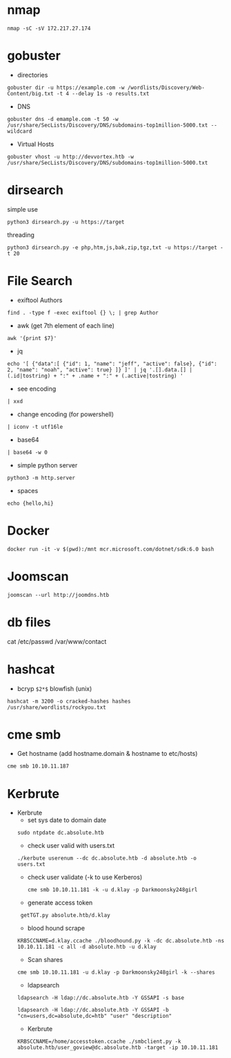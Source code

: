 # nmap
```
nmap -sC -sV 172.217.27.174
```

# gobuster
- directories
```
gobuster dir -u https://example.com -w /wordlists/Discovery/Web-Content/big.txt -t 4 --delay 1s -o results.txt
```
- DNS
```
gobuster dns -d emample.com -t 50 -w /usr/share/SecLists/Discovery/DNS/subdomains-top1million-5000.txt --wildcard
```
- Virtual Hosts
```
gobuster vhost -u http://devvortex.htb -w /usr/share/SecLists/Discovery/DNS/subdomains-top1million-5000.txt
```

# dirsearch

simple use

```
python3 dirsearch.py -u https://target
```
threading
```
python3 dirsearch.py -e php,htm,js,bak,zip,tgz,txt -u https://target -t 20
```

# File Search

- exiftool Authors
```
find . -type f -exec exiftool {} \; | grep Author
```
- awk (get 7th element of each line)
```
awk '{print $7}'
```
- jq
```
echo '[ {"data":[ {"id": 1, "name": "jeff", "active": false}, {"id": 2, "name": "noah", "active": true} ]} ]' | jq '.[].data.[] | (.id|tostring) + ":" + .name + ":" + (.active|tostring) '
```
- see encoding
```
| xxd
```
- change encoding (for powershell)
```
| iconv -t utf16le
```
- base64
```
| base64 -w 0
```
- simple python server
```
python3 -m http.server
```
- spaces
```
echo {hello,hi}
```
# Docker
```
docker run -it -v $(pwd):/mnt mcr.microsoft.com/dotnet/sdk:6.0 bash
```
# Joomscan
```
joomscan --url http://joomdns.htb
```

# db files

cat /etc/passwd
/var/www/contact
# hashcat

- bcryp `$2*$` blowfish (unix)
```
hashcat -m 3200 -o cracked-hashes hashes /usr/share/wordlists/rockyou.txt
```
# cme smb
- Get hostname (add hostname.domain & hostname to etc/hosts)
```
cme smb 10.10.11.187
```

# Kerbrute
- Kerbrute
   - set sys date to domain date
	```
	sudo ntpdate dc.absolute.htb 
	```
   - check user valid with users.txt
	```
	./kerbute userenum --dc dc.absolute.htb -d absolute.htb -o users.txt
	```
  - check user validate (-k to use Kerberos)
	```
	cme smb 10.10.11.181 -k -u d.klay -p Darkmoonsky248girl
    ```
  - generate access token
   ```
	getTGT.py absolute.htb/d.klay
	 ```
   - blood hound scrape
   ```
   KRB5CCNAME=d.klay.ccache ./bloodhound.py -k -dc dc.absolute.htb -ns 10.10.11.181 -c all -d absolute.htb -u d.klay
     ```
   - Scan shares
   ```
   cme smb 10.10.11.181 -u d.klay -p Darkmoonsky248girl -k --shares
     ```
   - ldapsearch
   ```
   ldapsearch -H ldap://dc.absolute.htb -Y GSSAPI -s base

   ldapsearch -H ldap://dc.absolute.htb -Y GSSAPI -b "cn=users,dc=absolute,dc=htb" "user" "description"
     ```
   - Kerbrute
   ```
   KRBSCCNAME=/home/accesstoken.ccache ./smbclient.py -k absolute.htb/user_goview@dc.absolute.htb -target -ip 10.10.11.181
     ```
   
